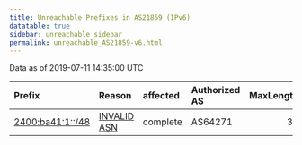 ```yaml
---
title: Unreachable Prefixes in AS21859 (IPv6)
datatable: true
sidebar: unreachable_sidebar
permalink: unreachable_AS21859-v6.html
---
```


Data as of 2019-07-11 14:35:00 UTC


<div class="datatable-begin"></div>

| Prefix                                                     | Reason                                                                                                  | affected   | Authorized AS   |   MaxLength | Anchor                                       |   unreachable /48s |
|:-----------------------------------------------------------|:--------------------------------------------------------------------------------------------------------|:-----------|:----------------|------------:|:---------------------------------------------|-------------------:|
| [2400:ba41:1::/48](https://stat.ripe.net/2400:ba41:1::/48) | [INVALID ASN](https://rpki-validator.ripe.net/announcement-preview?asn=AS21859&prefix=2400:ba41:1::/48) | complete   | AS64271         |          32 | [APNIC](unreachable_APNIC_RPKI_Root-v6.html) |                  1 |

<div class="datatable-end"></div>